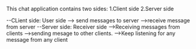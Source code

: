 This chat application contains two sides:
        1.Client side
        2.Server side

--CLient side: User side
        --> send messages to server 
        -->receive message from server
--Server side: Receiver side
           -->Receiving messages from clients
           -->sending mesage to other clients.
           -->Keep listening for any message from any client      





